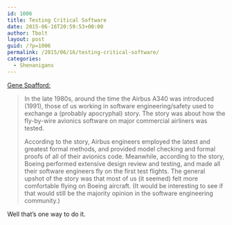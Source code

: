 ```yaml
---
id: 1006
title: Testing Critical Software
date: 2015-06-16T20:59:53+00:00
author: Tbolt
layout: post
guid: /?p=1006
permalink: /2015/06/16/testing-critical-software/
categories:
  - Shenanigans
---
```

[Gene Spafford:](https://www.cerias.purdue.edu/site/blog/post/short_random_thought_on_testing/)

> In the late 1980s, around the time the Airbus A340 was introduced (1991), those of us working in software engineering/safety used to exchange a (probably apocryphal) story. The story was about how the fly-by-wire avionics software on major commercial airliners was tested.
>
> According to the story, Airbus engineers employed the latest and greatest formal methods, and provided model checking and formal proofs of all of their avionics code. Meanwhile, according to the story, Boeing performed extensive design review and testing, and made all their software engineers fly on the first test flights. The general upshot of the story was that most of us (it seemed) felt more comfortable flying on Boeing aircraft. (It would be interesting to see if that would still be the majority opinion in the software engineering community.)

Well that&#8217;s one way to do it.

